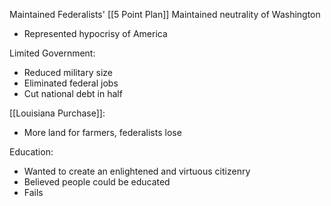 


Maintained Federalists' [[5 Point Plan]]
Maintained neutrality of Washington
- Represented hypocrisy of America


Limited Government:
- Reduced military size
- Eliminated federal jobs
- Cut national debt in half 


[[Louisiana Purchase]]: 
- More land for farmers, federalists lose 


Education: 
- Wanted to create an enlightened and virtuous citizenry
- Believed people could be educated
- Fails



